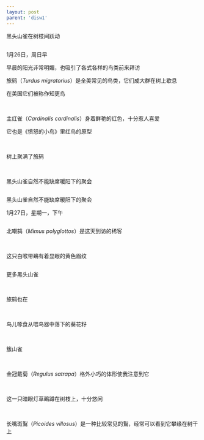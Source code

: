 ```yaml
---
layout: post
parent: 'disw1'
---
```

黑头山雀在树枝间跃动

<img class='disc' data-src='https://lykoseremos.github.io/gmalb-04/disw1/DSC_8190.JPG'>

1月26日，周日早

早晨的阳光非常明媚，也吸引了各式各样的鸟类前来拜访

旅鸫（<i>Turdus migratorius</i>）是全美常见的鸟类，它们成大群在树上歇息

在美国它们被称作知更鸟

<img class='disc' data-src='https://lykoseremos.github.io/gmalb-04/disw1/DSC_8193.JPG'>

<img class='disc' data-src='https://lykoseremos.github.io/gmalb-04/disw1/DSC_8194.JPG'>

主红雀（<i>Cardinalis cardinalis</i>）身着鲜艳的红色，十分惹人喜爱

它也是《愤怒的小鸟》里红鸟的原型

<img class='disc' data-src='https://lykoseremos.github.io/gmalb-04/disw1/DSC_8195.JPG'>

<img class='disc' data-src='https://lykoseremos.github.io/gmalb-04/disw1/DSC_8199.JPG'>

<img class='disc' data-src='https://lykoseremos.github.io/gmalb-04/disw1/DSC_8200.JPG'>

树上聚满了旅鸫

<img class='disc' data-src='https://lykoseremos.github.io/gmalb-04/disw1/DSC_8202.JPG'>

<img class='disc' data-src='https://lykoseremos.github.io/gmalb-04/disw1/DSC_8204.JPG'>

<img class='disc' data-src='https://lykoseremos.github.io/gmalb-04/disw1/DSC_8205.JPG'>

<img class='disc' data-src='https://lykoseremos.github.io/gmalb-04/disw1/DSC_8206.JPG'>

黑头山雀自然不能缺席暖阳下的聚会

<img class='disc' data-src='https://lykoseremos.github.io/gmalb-04/disw1/DSC_8191.JPG'>

黑头山雀自然不能缺席暖阳下的聚会

1月27日，星期一，下午

<img class='disc' data-src='https://lykoseremos.github.io/gmalb-04/disw1/DSC_8212.JPG'>

北嘲鸫（<i>Mimus polyglottos</i>）是这天到访的稀客

<img class='disc' data-src='https://lykoseremos.github.io/gmalb-04/disw1/DSC_8214.JPG'>

<img class='disc' data-src='https://lykoseremos.github.io/gmalb-04/disw1/DSC_8215.JPG'>

<img class='disc' data-src='https://lykoseremos.github.io/gmalb-04/disw1/DSC_8216.JPG'>

<img class='disc' data-src='https://lykoseremos.github.io/gmalb-04/disw1/DSC_8218.JPG'>

这只白喉带鵐有着显眼的黄色眉纹

<img class='disc' data-src='https://lykoseremos.github.io/gmalb-04/disw1/DSC_8223.JPG'>

更多黑头山雀

<img class='disc' data-src='https://lykoseremos.github.io/gmalb-04/disw1/DSC_8224.JPG'>

<img class='disc' data-src='https://lykoseremos.github.io/gmalb-04/disw1/DSC_8228.JPG'>

旅鸫也在

<img class='disc' data-src='https://lykoseremos.github.io/gmalb-04/disw1/DSC_8229.JPG'>

<img class='disc' data-src='https://lykoseremos.github.io/gmalb-04/disw1/DSC_8230.JPG'>

鸟儿啄食从喂鸟器中落下的葵花籽

<img class='disc' data-src='https://lykoseremos.github.io/gmalb-04/disw1/DSC_8234.JPG'>

<img class='disc' data-src='https://lykoseremos.github.io/gmalb-04/disw1/DSC_8235.JPG'>

<img class='disc' data-src='https://lykoseremos.github.io/gmalb-04/disw1/DSC_8249.JPG'>

簇山雀

<img class='disc' data-src='https://lykoseremos.github.io/gmalb-04/disw1/DSC_8236.JPG'>

<img class='disc' data-src='https://lykoseremos.github.io/gmalb-04/disw1/DSC_8237.JPG'>

金冠戴菊（<i>Regulus satrapa</i>）格外小巧的体形使我注意到它

<img class='disc' data-src='https://lykoseremos.github.io/gmalb-04/disw1/DSC_8243.JPG'>

<img class='disc' data-src='https://lykoseremos.github.io/gmalb-04/disw1/DSC_8244.JPG'>

这一只暗眼灯草鵐蹲在树枝上，十分悠闲

<img class='disc' data-src='https://lykoseremos.github.io/gmalb-04/disw1/DSC_8250.JPG'>

<img class='disc' data-src='https://lykoseremos.github.io/gmalb-04/disw1/DSC_8252.JPG'>

长嘴斑鴷（<i>Picoides villosus</i>）是一种比较常见的鴷，经常可以看到它攀缘在树干上

<img class='disc' data-src='https://lykoseremos.github.io/gmalb-04/disw1/DSC_8254.JPG'>

<img class='disc' data-src='https://lykoseremos.github.io/gmalb-04/disw1/DSC_8263.JPG'>

<img class='disc' data-src='https://lykoseremos.github.io/gmalb-04/disw1/DSC_8266.JPG'>
